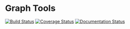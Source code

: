 # Graph Tools

[![Build Status](https://travis-ci.org/GCoiffier/graph_tools.svg?branch=master)](https://travis-ci.org/GCoiffier/graph_tools) [![Coverage Status](https://coveralls.io/repos/github/GCoiffier/graph_tools/badge.svg?branch=master)](https://coveralls.io/github/GCoiffier/graph_tools?branch=master) [![Documentation Status](https://readthedocs.org/projects/graph-tools/badge/?version=latest)](https://graph-tools.readthedocs.io/en/latest/?badge=latest)
